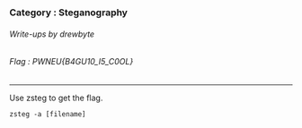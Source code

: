 ### Category : Steganography
###### Write-ups by drewbyte
###### Flag : PWNEU{B4GU10_I5_C0OL}
---

Use zsteg to get the flag.


``zsteg -a [filename]``


<br>
<img src="https://github.com/drew-byte/pwneu-writeups/blob/main/00x8%20saved%20images/Pasted%20image%2020240318162417.png" alt="">
 <br>